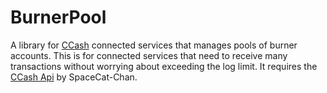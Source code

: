 # BurnerPool
A library for [CCash](https://github.com/EntireTwix/CCash) connected services that manages pools of burner accounts. This is for connected services that need to receive many transactions without worrying about exceeding the log limit. It requires the [CCash Api](https://github.com/SpaceCat-Chan/CatsCCashLuaApi) by SpaceCat-Chan.
